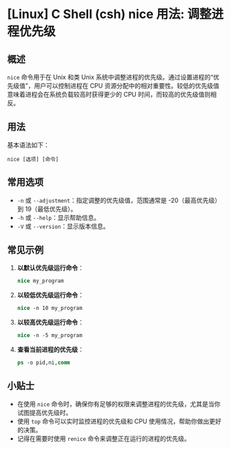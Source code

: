 # [Linux] C Shell (csh) nice 用法: 调整进程优先级

## 概述
`nice` 命令用于在 Unix 和类 Unix 系统中调整进程的优先级。通过设置进程的“优先级值”，用户可以控制进程在 CPU 资源分配中的相对重要性。较低的优先级值意味着进程会在系统负载较高时获得更少的 CPU 时间，而较高的优先级值则相反。

## 用法
基本语法如下：
```
nice [选项] [命令]
```

## 常用选项
- `-n` 或 `--adjustment`：指定调整的优先级值，范围通常是 -20（最高优先级）到 19（最低优先级）。
- `-h` 或 `--help`：显示帮助信息。
- `-V` 或 `--version`：显示版本信息。

## 常见示例
1. **以默认优先级运行命令**：
   ```csh
   nice my_program
   ```

2. **以较低优先级运行命令**：
   ```csh
   nice -n 10 my_program
   ```

3. **以较高优先级运行命令**：
   ```csh
   nice -n -5 my_program
   ```

4. **查看当前进程的优先级**：
   ```csh
   ps -o pid,ni,comm
   ```

## 小贴士
- 在使用 `nice` 命令时，确保你有足够的权限来调整进程的优先级，尤其是当你试图提高优先级时。
- 使用 `top` 命令可以实时监控进程的优先级和 CPU 使用情况，帮助你做出更好的决策。
- 记得在需要时使用 `renice` 命令来调整正在运行的进程的优先级。
